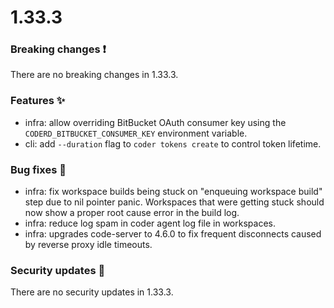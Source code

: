# 1.33.3

### Breaking changes ❗

There are no breaking changes in 1.33.3.

### Features ✨

- infra: allow overriding BitBucket OAuth consumer key using the
  `CODERD_BITBUCKET_CONSUMER_KEY` environment variable.
- cli: add `--duration` flag to `coder tokens create` to control token lifetime.

### Bug fixes 🐛

- infra: fix workspace builds being stuck on "enqueuing workspace build" step
  due to nil pointer panic. Workspaces that were getting stuck should now show
  a proper root cause error in the build log.
- infra: reduce log spam in coder agent log file in workspaces.
- infra: upgrades code-server to 4.6.0 to fix frequent disconnects caused by
  reverse proxy idle timeouts.

### Security updates 🔐

There are no security updates in 1.33.3.
